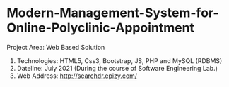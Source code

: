 # Modern-Management-System-for-Online-Polyclinic-Appointment
Project Area: Web Based Solution
1. Technologies: HTML5, Css3, Bootstrap, JS, PHP and MySQL (RDBMS)
2. Dateline: July 2021 (During the course of Software Engineering Lab.)
3. Web Address: http://searchdr.epizy.com/       

